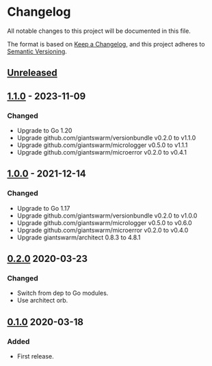 # Changelog

All notable changes to this project will be documented in this file.

The format is based on [Keep a Changelog](https://keepachangelog.com/en/1.0.0/),
and this project adheres to [Semantic Versioning](https://semver.org/spec/v2.0.0.html).

## [Unreleased]

## [1.1.0] - 2023-11-09

### Changed

- Upgrade to Go 1.20
- Upgrade github.com/giantswarm/versionbundle v0.2.0 to v1.1.0
- Upgrade github.com/giantswarm/micrologger v0.5.0 to v1.1.1
- Upgrade github.com/giantswarm/microerror v0.2.0 to v0.4.1

## [1.0.0] - 2021-12-14

### Changed

- Upgrade to Go 1.17
- Upgrade github.com/giantswarm/versionbundle v0.2.0 to v1.0.0
- Upgrade github.com/giantswarm/micrologger v0.5.0 to v0.6.0
- Upgrade github.com/giantswarm/microerror v0.2.0 to v0.4.0
- Upgrade giantswarm/architect 0.8.3 to 4.8.1

## [0.2.0] 2020-03-23

### Changed

- Switch from dep to Go modules.
- Use architect orb.



## [0.1.0] 2020-03-18

### Added

- First release.



[Unreleased]: https://github.com/giantswarm/microendpoint/compare/v1.1.0...HEAD
[1.1.0]: https://github.com/giantswarm/microendpoint/compare/v1.0.0...v1.1.0
[1.0.0]: https://github.com/giantswarm/microendpoint/compare/v0.2.0...v1.0.0
[0.2.0]: https://github.com/giantswarm/microendpoint/compare/v0.1.0...v0.2.0
[0.1.0]: https://github.com/giantswarm/microendpoint/releases/tag/v0.1.0
